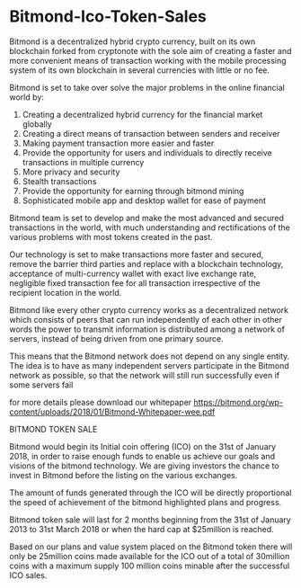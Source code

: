 # Bitmond-Ico-Token-Sales
Bitmond is a decentralized hybrid crypto currency, built on its own blockchain forked from
cryptonote with the sole aim of creating a faster and more convenient means of transaction
working with the mobile processing system of its own blockchain in several currencies with
little or no fee.

Bitmond is set to take over solve the major problems in the online financial world by:
1. Creating a decentralized hybrid currency for the financial market globally
2. Creating a direct means of transaction between senders and receiver
3. Making payment transaction more easier and faster
4. Provide the opportunity for users and individuals to directly receive transactions in
multiple currency
5. More privacy and security
6. Stealth transactions
7. Provide the opportunity for earning through bitmond mining
8. Sophisticated mobile app and desktop wallet for ease of payment


Bitmond team is set to develop and make the most advanced and secured transactions in the
world, with much understanding and rectifications of the various problems with most tokens
created in the past.

Our technology is set to make transactions more faster and secured, remove the barrier third
parties and replace with a blockchain technology, acceptance of multi-currency wallet with exact
live exchange rate, negligible fixed transaction fee for all transaction irrespective of the recipient
location in the world. 

Bitmond like every other crypto currency works as a decentralized network which consists of
peers that can run independently of each other in other words the power to transmit information
is distributed among a network of servers, instead of being driven from one primary source.

This means that the Bitmond network does not depend on any single entity. The idea is to have
as many independent servers participate in the Bitmond network as possible, so that the network
will still run successfully even if some servers fail

for more details please download our whitepaper https://bitmond.org/wp-content/uploads/2018/01/Bitmond-Whitepaper-wee.pdf

BITMOND TOKEN SALE

Bitmond would begin its Initial coin offering (ICO) on the 31st of January 2018, in order to raise
enough funds to enable us achieve our goals and visions of the bitmond technology. We are
giving investors the chance to invest in Bitmond before the listing on the various exchanges.

The amount of funds generated through the ICO will be directly proportional the speed of
achievement of the bitmond highlighted plans and progress.

Bitmond token sale will last for 2 months beginning from the 31st of January 2013 to 31st March
2018 or when the hard cap at $25million is reached.

Based on our plans and value system placed on the Bitmond token there will only be 25million
coins made available for the ICO out of a total of 30million coins with a maximum supply 100
million coins minable after the successful ICO sales.
